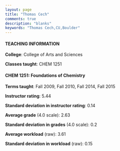 ```yaml
---
layout: page
title: "Thomas Cech" 
comments: true
description: "blanks"
keywords: "Thomas Cech,CU,Boulder"
---
```

<head>
<script src="https://ajax.googleapis.com/ajax/libs/jquery/2.1.3/jquery.min.js"></script>
<script src="https://dl.dropboxusercontent.com/s/pc42nxpaw1ea4o9/highcharts.js?dl=0"></script>
<!-- <script src="../assets/js/highcharts.js"></script> -->
<style type="text/css">@font-face {
	font-family: "Bebas Neue";
	src: url(https://www.filehosting.org/file/details/544349/BebasNeue Regular.otf) format("opentype");
	}
	h1.Bebas { 
		font-family: "Bebas Neue", Verdana, Tahoma;
	}
</style>
</head>
	   
#### TEACHING INFORMATION

**College**: College of Arts and Sciences

**Classes taught**: CHEM 1251

#### CHEM 1251: Foundations of Chemistry

**Terms taught**: Fall 2009, Fall 2010, Fall 2014, Fall 2015

**Instructor rating**: 5.44

**Standard deviation in instructor rating**: 0.14

**Average grade** (4.0 scale): 2.63

**Standard deviation in grades** (4.0 scale): 0.2

**Average workload** (raw): 3.61

**Standard deviation in workload** (raw): 0.15

